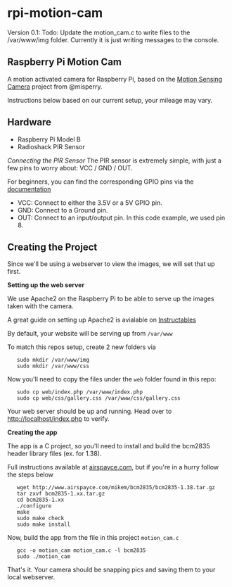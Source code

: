 rpi-motion-cam
==============
Version 0.1: Todo: Update the motion_cam.c to write files to the /var/www/img folder. Currently it is just writing messages to the console.

Raspberry Pi Motion Cam
----
A motion activated camera for Raspberry Pi, based on the [Motion Sensing Camera](https://www.youtube.com/watch?v=nWYujjsWb_A) project from @misperry.

Instructions below based on our current setup, your mileage may vary.

Hardware
-----
* Raspberry Pi Model B
* Radioshack PIR Sensor

*Connecting the PIR Sensor*
The PIR sensor is extremely simple, with just a few pins to worry about: VCC / GND / OUT. 

For beginners, you can find the corresponding GPIO pins via the [documentation](http://www.raspberrypi.org/documentation/usage/gpio/)

* VCC: Connect to either the 3.5V or a 5V GPIO pin. 
* GND: Connect to a Ground pin. 
* OUT: Connect to an input/output pin. In this code example, we used pin 8.

Creating the Project
--------
Since we'll be using a webserver to view the images, we will set that up first.

**Setting up the web server**

We use Apache2 on the Raspberry Pi to be able to serve up the images taken with the camera.

A great guide on setting up Apache2 is avialable on [Instructables](http://www.instructables.com/id/Raspberry-Pi-Web-Server/step7/Install-Apache-with-PHP/)

By default, your website will be serving up from `/var/www`

To match this repos setup, create 2 new folders via 
```
   sudo mkdir /var/www/img
   sudo mkdir /var/www/css
```

Now you'll need to copy the files under the `web` folder found in this repo:

```
   sudo cp web/index.php /var/www/index.php 
   sudo cp web/css/gallery.css /var/www/css/gallery.css
```
Your web server should be up and running. Head over to [http://localhost/index.php](http://localhost/index.php) to verify.

**Creating the app**

The app is a C project, so you'll need to install and build the bcm2835 header library files (ex. for 1.38).

Full instructions available at [airspayce.com](http://www.airspayce.com/mikem/bcm2835/), but if you're in a hurry follow the steps below

``` 
   wget http://www.airspayce.com/mikem/bcm2835/bcm2835-1.38.tar.gz
   tar zxvf bcm2835-1.xx.tar.gz
   cd bcm2835-1.xx
   ./configure
   make
   sudo make check
   sudo make install
```

Now,  build the app from the file in this project `motion_cam.c`

```
   gcc -o motion_cam motion_cam.c -l bcm2835
   sudo ./motion_cam
```

That's it. Your camera should be snapping pics and saving them to your local webserver.

